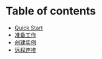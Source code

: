 # Table of contents

* [Quick Start](README.md)
* [准备工作](zhun-bei-gong-zuo.md)
* [创建实例](chuang-jian-shi-li.md)
* [远程连接](yuan-cheng-lian-jie.md)
